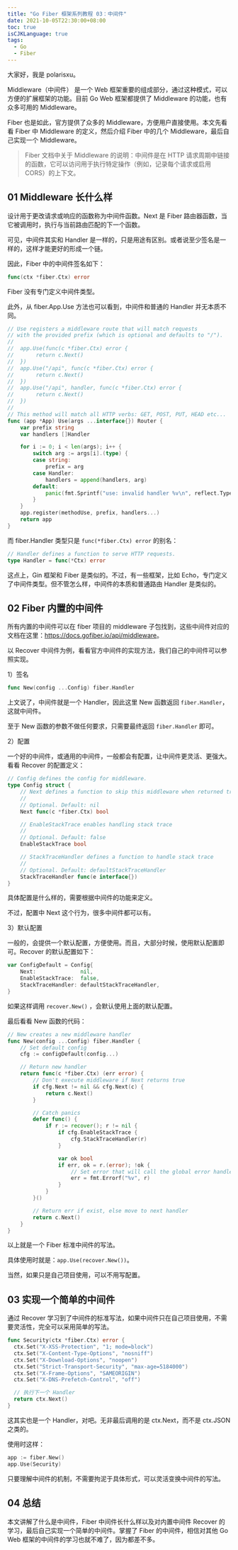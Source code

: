 ```yaml
---
title: "Go Fiber 框架系列教程 03：中间件"
date: 2021-10-05T22:30:00+08:00
toc: true
isCJKLanguage: true
tags: 
  - Go
  - Fiber
---
```


大家好，我是 polarisxu。

Middleware（中间件） 是一个 Web 框架重要的组成部分，通过这种模式，可以方便的扩展框架的功能。目前 Go Web 框架都提供了 Middleware 的功能，也有众多可用的 Middleware。

Fiber 也是如此，官方提供了众多的 Middleware，方便用户直接使用。本文先看看 Fiber 中 Middleware 的定义，然后介绍 Fiber 中的几个 Middleware，最后自己实现一个 Middleware。

> Fiber 文档中关于 Middleware 的说明：中间件是在 HTTP 请求周期中链接的函数，它可以访问用于执行特定操作（例如，记录每个请求或启用 CORS）的上下文。

## 01 Middleware 长什么样

设计用于更改请求或响应的函数称为中间件函数。Next 是 Fiber 路由器函数，当它被调用时，执行与当前路由匹配的下一个函数。

可见，中间件其实和 Handler 是一样的，只是用途有区别。或者说至少签名是一样的，这样才能更好的形成一个链。

因此，Fiber 中的中间件签名如下：

```go
func(ctx *fiber.Ctx) error
```

Fiber 没有专门定义中间件类型。

此外，从 fiber.App.Use 方法也可以看到，中间件和普通的 Handler 并无本质不同。

```go
// Use registers a middleware route that will match requests
// with the provided prefix (which is optional and defaults to "/").
//
//  app.Use(func(c *fiber.Ctx) error {
//       return c.Next()
//  })
//  app.Use("/api", func(c *fiber.Ctx) error {
//       return c.Next()
//  })
//  app.Use("/api", handler, func(c *fiber.Ctx) error {
//       return c.Next()
//  })
//
// This method will match all HTTP verbs: GET, POST, PUT, HEAD etc...
func (app *App) Use(args ...interface{}) Router {
	var prefix string
	var handlers []Handler

	for i := 0; i < len(args); i++ {
		switch arg := args[i].(type) {
		case string:
			prefix = arg
		case Handler:
			handlers = append(handlers, arg)
		default:
			panic(fmt.Sprintf("use: invalid handler %v\n", reflect.TypeOf(arg)))
		}
	}
	app.register(methodUse, prefix, handlers...)
	return app
}
```

而 fiber.Handler 类型只是 `func(*fiber.Ctx) error` 的别名：

```go
// Handler defines a function to serve HTTP requests.
type Handler = func(*Ctx) error
```

这点上，Gin 框架和 Fiber 是类似的。不过，有一些框架，比如 Echo，专门定义了中间件类型。但不管怎么样，中间件的本质和普通路由 Handler 是类似的。

## 02 Fiber 内置的中间件

所有内置的中间件可以在 fiber 项目的 middleware 子包找到，这些中间件对应的文档在这里：<https://docs.gofiber.io/api/middleware>。

以 Recover 中间件为例，看看官方中间件的实现方法，我们自己的中间件可以参照实现。

1）签名

```go
func New(config ...Config) fiber.Handler
```

上文说了，中间件就是一个 Handler，因此这里 New 函数返回 `fiber.Handler`，这就中间件。

至于 New 函数的参数不做任何要求，只需要最终返回 `fiber.Handler` 即可。

2）配置

一个好的中间件，或通用的中间件，一般都会有配置，让中间件更灵活、更强大。看看 Recover 的配置定义：

```go
// Config defines the config for middleware.
type Config struct {
    // Next defines a function to skip this middleware when returned true.
    //
    // Optional. Default: nil
    Next func(c *fiber.Ctx) bool

    // EnableStackTrace enables handling stack trace
    //
    // Optional. Default: false
    EnableStackTrace bool

    // StackTraceHandler defines a function to handle stack trace
    //
    // Optional. Default: defaultStackTraceHandler
    StackTraceHandler func(e interface{})
}
```

具体配置是什么样的，需要根据中间件的功能来定义。

不过，配置中 Next 这个行为，很多中间件都可以有。

3）默认配置

一般的，会提供一个默认配置，方便使用。而且，大部分时候，使用默认配置即可。Recover 的默认配置如下：

```go
var ConfigDefault = Config{
    Next:              nil,
    EnableStackTrace:  false,
    StackTraceHandler: defaultStackTraceHandler,
}
```

如果这样调用 `recover.New()` ，会默认使用上面的默认配置。

最后看看 New 函数的代码：

```go
// New creates a new middleware handler
func New(config ...Config) fiber.Handler {
	// Set default config
	cfg := configDefault(config...)

	// Return new handler
	return func(c *fiber.Ctx) (err error) {
		// Don't execute middleware if Next returns true
		if cfg.Next != nil && cfg.Next(c) {
			return c.Next()
		}

		// Catch panics
		defer func() {
			if r := recover(); r != nil {
				if cfg.EnableStackTrace {
					cfg.StackTraceHandler(r)
				}

				var ok bool
				if err, ok = r.(error); !ok {
					// Set error that will call the global error handler
					err = fmt.Errorf("%v", r)
				}
			}
		}()

		// Return err if exist, else move to next handler
		return c.Next()
	}
}
```

以上就是一个 Fiber 标准中间件的写法。

具体使用时就是：`app.Use(recover.New())`。

当然，如果只是自己项目使用，可以不用写配置。

## 03 实现一个简单的中间件

通过 Recover 学习到了中间件的标准写法，如果中间件只在自己项目使用，不需要灵活性，完全可以采用简单的写法。

```go
func Security(ctx *fiber.Ctx) error {
  ctx.Set("X-XSS-Protection", "1; mode=block")
  ctx.Set("X-Content-Type-Options", "nosniff")
  ctx.Set("X-Download-Options", "noopen")
  ctx.Set("Strict-Transport-Security", "max-age=5184000")
  ctx.Set("X-Frame-Options", "SAMEORIGIN")
  ctx.Set("X-DNS-Prefetch-Control", "off")

  // 执行下一个 Handler
  return ctx.Next()
}
```

这其实也是一个 Handler，对吧。无非最后调用的是 ctx.Next，而不是 ctx.JSON 之类的。

使用时这样：

```go
app := fiber.New()
app.Use(Security)
```

只要理解中间件的机制，不需要拘泥于具体形式，可以灵活变换中间件的写法。

## 04 总结

本文讲解了什么是中间件，Fiber 中间件长什么样以及对内置中间件 Recover 的学习，最后自己实现一个简单的中间件。掌握了 Fiber 的中间件，相信对其他 Go Web 框架的中间件的学习也就不难了，因为都差不多。

